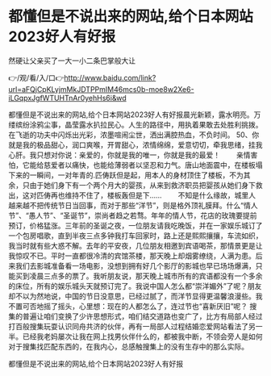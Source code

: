 # 都懂但是不说出来的网站,给个日本网站2023好人有好报
然硬让父亲买了一大一小二条巴掌般大让

👉/观/看/入/口👉http://www.baidu.com/link?url=aFQjCpKLyjmMkJDTPPmIM46mcs0b-moe8w2Xe6-iLGqpxJgfWTUHTnAr0yehHs6i&wd

都懂但是不说出来的网站,给个日本网站2023好人有好报晨光新颖，露水明亮。万缕缤纷涂鸦尘事，晶莹露水扒拉民心。人生的路径中，用执着果敢去处胜利挑拨。在飞逝的功夫中闪烁出光彩，浓墨喧闹尘世，洒出满腔热血，不负时间。
		50、你就是我的极品甜心，润口爽喉，开胃甜心，浓情绵绵，爱意切切，牵我思绪，挂我心肝。我只想对你说：亲爱的，你就是我的唯一，你就是我的最爱！
　　亲情害怕，它能给慈爱者以痛快，也能给薄弱者以坚忍和力气。唐山地面震中，在楼板塌下来的一瞬间，一对年青的.匹俦跃但是起，用本人的身材顶住了楼板，不为其余，只由于她们身下有一个两个月大的婴孩，从来到救济职员把婴孩从她们身下救出，这对匹俦再也维持不住了，楼板轰但是下……
　　不知是什么缘故，城里人越来越不把传统节日当回事，而对于那些“洋节”，则是格外顶礼膜拜。什么“情人节”、“愚人节”、“圣诞节”，崇尚者趋之若骛。年年的情人节，花店的玫瑰要提前预订，价格猛涨。三年前的圣诞之夜，一位朋友请我吃晚饭，并在一家娱乐城订了一个包房唱歌，直到半夜三点多钟我打车回家时，路上还是熙熙攘攘，车流如织，我当时就有些大惑不解。去年的平安夜，几位朋友相邀到宾语喝茶，那情景更是让我惊叹不已。平时一直都很冷清的宾馆茶楼，那天晚上却烟雾缭绕，人满为患。后来我们去影城准备看一场电影，没想到拥有好几个影厅的影城也早已场场爆满，只能买到凌晨三点多的票了。我听朋友说，那天晚上城市所有的宾语都没有一个多余的床位，所有的娱乐城头天就预订完了。我说中国人怎么都“崇洋媚外”了呢？朋友却不以为然地说，中国的节日没意思，已经过腻了，而洋节显得更温馨浪漫些。我不置可否地摇了摇头，心里想：现在的人都怎么了，连过节也“喜新厌旧”呢？
搜集的普遍让咱们变换了少许思想形式，咱们结交道路也变广了，比方有局部人经过打百般搜集玩耍认识同舟共济的伙伴，再有一局部人过程结婚恋爱网站看法了另一半。已经我老妈屡次让我在网上找男伙伴什么的，都被我中断，不领会旁人是如何对于搜集找匹配东西的，在我内心，总感触搜集上的没有生存中的那么实际。

都懂但是不说出来的网站,给个日本网站2023好人有好报

